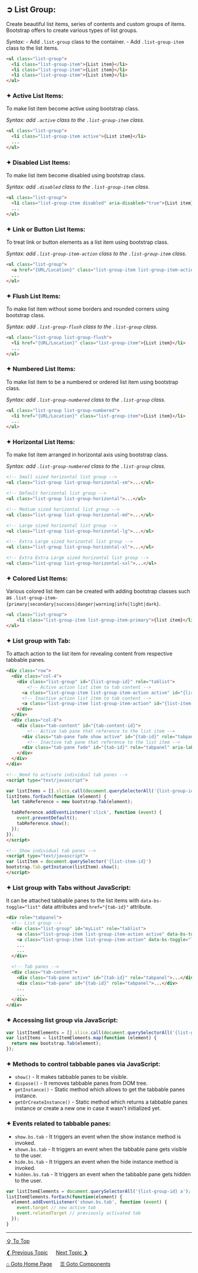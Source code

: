 ## &#10162; List Group:
Create beautiful list items, series of contents and custom groups of items. Bootstrap offers to create various types of list groups.

*Syntax:* 
	- Add `.list-group` class to the container.
	- Add `.list-group-item` class to the list items.

```html
<ul class="list-group">
  <li class="list-group-item">{List item}</li>  
  <li class="list-group-item">{List item}</li>  
  <li class="list-group-item">{List item}</li>  
</ul>
```

### &#10022; Active List Items:
To make list item become active using bootstrap class.

*Syntax: add `.active` class to the `.list-group-item` class.*

```html
<ul class="list-group">
  <li class="list-group-item active">{List item}</li>  
  ...
</ul>
```

### &#10022; Disabled List Items:
To make list item become disabled using bootstrap class.

*Syntax: add `.disabled` class to the `.list-group-item` class.*

```html
<ul class="list-group">
  <li class="list-group-item disabled" aria-disabled="true">{List item}</li>  
  ...
</ul>
```

### &#10022; Link or Button List Items:
To treat link or button elements as a list item using bootstrap class.

*Syntax: add `.list-group-item-action` class to the `.list-group-item` class.*

```html
<ul class="list-group">
  <a href="{URL/Location}" class="list-group-item list-group-item-action">{List item}</a>
  ...
</ul>
```

### &#10022; Flush List Items:
To make list item without some borders and rounded corners using bootstrap class.

*Syntax: add `.list-group-flush` class to the `.list-group` class.*

```html
<ul class="list-group list-group-flush">
  <li href="{URL/Location}" class="list-group-item">{List item}</li>
  ...
</ul>
```

### &#10022; Numbered List Items:
To make list item to be a numbered or ordered list item using bootstrap class.

*Syntax: add `.list-group-numbered` class to the `.list-group` class.*

```html
<ul class="list-group list-group-numbered">
  <li href="{URL/Location}" class="list-group-item">{List item}</li>
  ...
</ul>
```

### &#10022; Horizontal List Items:
To make list item arranged in horizontal axis using bootstrap class.

*Syntax: add `.list-group-numbered` class to the `.list-group` class.*

```html
<!-- Small sized horizontal list group -->
<ul class="list-group list-group-horizontal-sm">...</ul>

<!-- Default horizontal list group -->
<ul class="list-group list-group-horizontal">...</ul>

<!-- Medium sized horizontal list group -->
<ul class="list-group list-group-horizontal-md">...</ul>

<!-- Large sized horizontal list group -->
<ul class="list-group list-group-horizontal-lg">...</ul>

<!-- Extra Large sized horizontal list group -->
<ul class="list-group list-group-horizontal-xl">...</ul>

<!-- Extra Extra Large sized horizontal list group -->
<ul class="list-group list-group-horizontal-xxl">...</ul>
```

### &#10022; Colored List Items:
Various colored list item can be created with adding bootstrap classes such as `.list-group-item-{primary|secondary|success|danger|warning|info|light|dark}`.

```html
<ul class="list-group">
	<li class="list-group-item list-group-item-primary">{list item}</li>
</ul>
```

### &#10022; List group with Tab:
To attach action to the list item for revealing content from respective tabbable panes.

```html
<div class="row">
  <div class="col-4">
    <div class="list-group" id="{list-group-id}" role="tablist">
    	<!-- Active action list item to tab content -->
      <a class="list-group-item list-group-item-action active" id="{list-item-id}" data-bs-toggle="list" href="#{tab-id}" role="tab" aria-controls="{tab-id}">{list item}</a>
      <!-- Inactive action list item to tab content -->
      <a class="list-group-item list-group-item-action" id="{list-item-id}" data-bs-toggle="list" href="#{tab-id}" role="tab" aria-controls="{tab-id}">{list item}</a>
    </div>
  </div>
  <div class="col-8">
    <div class="tab-content" id="{tab-content-id}">
    	<!-- Active tab pane that reference to the list item -->
      <div class="tab-pane fade show active" id="{tab-id}" role="tabpanel" aria-labelledby="{list-item-id}">...</div>
    	<!-- Inactive tab pane that reference to the list item -->
      <div class="tab-pane fade" id="{tab-id}" role="tabpanel" aria-labelledby="{list-item-id}">...</div>      
    </div>
  </div>
</div>

<!-- Need to activate individual tab panes -->
<script type="text/javascript">

var listItems = [].slice.call(document.querySelectorAll('{list-group-id} a'))
listItems.forEach(function (element) {
  let tabReference = new bootstrap.Tab(element);

  tabReference.addEventListener('click', function (event) {
    event.preventDefault();
    tabReference.show();
  });
});
</script>

<!-- Show individual tab panes -->
<script type="text/javascript">
var listItem = document.querySelector('{list-item-id}')
bootstrap.Tab.getInstance(listItem).show();
</script>
```

### &#10022; List group with Tabs without JavaScript:
It can be attached tabbable panes to the list items with `data-bs-toggle="list"` data attributes and `href="{tab-id}"` attribute.

```html
<div role="tabpanel">
  <!-- List group -->
  <div class="list-group" id="myList" role="tablist">
    <a class="list-group-item list-group-item-action active" data-bs-toggle="list" href="{tab-id}" role="tab">{list item}</a>
    <a class="list-group-item list-group-item-action" data-bs-toggle="list" href="{tab-id}" role="tab">{list item}</a>
    ...
    ...
  </div>

  <!-- Tab panes -->
  <div class="tab-content">
    <div class="tab-pane active" id="{tab-id}" role="tabpanel">...</div>
    <div class="tab-pane" id="{tab-id}" role="tabpanel">...</div>
    ...
    ...
  </div>
</div>
```

### &#10022; Accessing list group via JavaScript:
```javascript
var listItemElements = [].slice.call(document.querySelectorAll('{list-group-id} a'));
var listItems = listItemElements.map(function (element) {
  return new bootstrap.Tab(element);
});
```

### &#10022; Methods to control tabbable panes via JavaScript:
- `show()` - It makes tabbable panes to be visible.
- `dispose()` - It removes tabbable panes from DOM tree.
- `getInstance()` - Static method which allows to get the tabbable panes instance.
- `getOrCreateInstance()` - Static method which returns a tabbable panes instance or create a new one in case it wasn't initialized yet.

### &#10022; Events related to tabbable panes:
- `show.bs.tab` - It triggers an event when the show instance method is invoked.
- `shown.bs.tab` - It triggers an event when the tabbable pane gets visible to the user.  
- `hide.bs.tab` - It triggers an event when the hide instance method is invoked.
- `hidden.bs.tab` - It triggers an event when the tabbable pane gets hidden to the user.  

```javascript
var listItemElements = document.querySelectorAll('{list-group-id} a');
listItemElements.forEach(function(element) {
  element.addEventListener('shown.bs.tab', function (event) {
    event.target // new active tab
    event.relatedTarget // previously activated tab
  });
}
```

---
[&#8682; To Top](#-list-group)

[&#10094; Previous Topic](./components.forms.md) &emsp; [Next Topic &#10095;](./components.modals.md)

[&#8962; Goto Home Page](../../README.md) &emsp; [&#9776; Goto Components](./components.md)